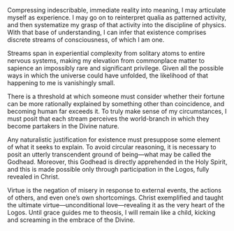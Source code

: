 Compressing indescribable, immediate reality into meaning, I may articulate myself as experience. I may go on to reinterpret qualia as patterned activity, and then systematize my grasp of that activity into the discipline of physics. With that base of understanding, I can infer that existence comprises discrete streams of consciousness, of which I am one.

Streams span in experiential complexity from solitary atoms to entire nervous systems, making my elevation from commonplace matter to sapience an impossibly rare and significant privilege. Given all the possible ways in which the universe could have unfolded, the likelihood of that happening to me is vanishingly small.

There is a threshold at which someone must consider whether their fortune can be more rationally explained by something other than coincidence, and becoming human far exceeds it. To truly make sense of my circumstances, I must posit that each stream perceives the world-branch in which they become partakers in the Divine nature.

Any naturalistic justification for existence must presuppose some element of what it seeks to explain. To avoid circular reasoning, it is necessary to posit an utterly transcendent ground of being—what may be called the Godhead. Moreover, this Godhead is directly apprehended in the Holy Spirit, and this is made possible only through participation in the Logos, fully revealed in Christ.

Virtue is the negation of misery in response to external events, the actions of others, and even one’s own shortcomings. Christ exemplified and taught the ultimate virtue—unconditional love—revealing it as the very heart of the Logos. Until grace guides me to theosis, I will remain like a child, kicking and screaming in the embrace of the Divine.
